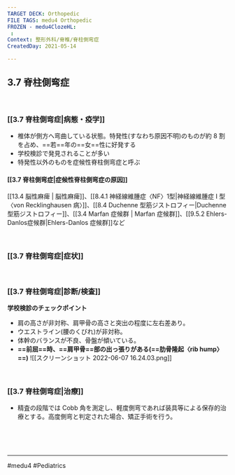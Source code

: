 ```yaml
---
TARGET DECK: Orthopedic
FILE TAGS: medu4 Orthopedic
FROZEN - medu4ClozeHL:
 : 
Context: 整形外科/脊椎/脊柱側弯症
CreatedDay: 2021-05-14

---
```


## 3.7 脊柱側弯症

<br>

### [[3.7 脊柱側弯症|病態・疫学]]
* 椎体が側方へ弯曲している状態。特発性(すなわち原因不明)のものが約 8 割を占め、==若==年の==女==性に好発する
* 学校検診で発見されることが多い
* 特発性以外のものを症候性脊柱側弯症と呼ぶ
#### [[3.7 脊柱側弯症|症候性脊柱側弯症の原因]]
[[13.4 脳性麻痺 | 脳性麻痺]]、[[8.4.1 神経線維腫症〈NF〉1型|神経線維腫症 I 型〈von Recklinghausen 病〉]]、[[8.4 Duchenne 型筋ジストロフィー|Duchenne 型筋ジストロフィー]]、[[3.4 Marfan 症候群 | Marfan 症候群]]、[[9.5.2 Ehlers-Danlos症候群|Ehlers-Danlos 症候群]]など
<!--ID: 1621056678286-->


<br>

### [[3.7 脊柱側弯症|症状]]



<br>

### [[3.7 脊柱側弯症|診断/検査]]
**学校検診のチェックポイント**
* 肩の高さが非対称、肩甲骨の高さと突出の程度に左右差あり。
* ウエストライン(腰のくびれ)が非対称。
* 体幹のバランスが不良、骨盤が傾いている。
* **==前屈==時、==肩甲骨==部の出っ張りがある(==肋骨隆起〈rib hump〉==)**
![[スクリーンショット 2022-06-07 16.24.03.png]]
<!--ID: 1621056678307-->


<br>

### [[3.7 脊柱側弯症|治療]]
* 精査の段階では Cobb 角を測定し、軽度側弯であれば装具等による保存的治療とする。高度側弯と判定された場合、矯正手術を行う。

<br><br><br>

---
#medu4 #Pediatrics
